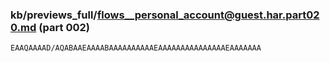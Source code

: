 ### kb/previews_full/flows__personal_account@guest.har.part020.md (part 002)

```md
EAAQAAAAD/AQABAAEAAAABAAAAAAAAAAEAAAAAAAAAAAAAAAEAAAAAAA
```

```
